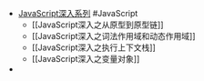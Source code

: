 - [JavaScript深入系列](https://github.com/mqyqingfeng/Blog) #JavaScript
	- [[JavaScript深入之从原型到原型链]]
	- [[JavaScript深入之词法作用域和动态作用域]]
	- [[JavaScript深入之执行上下文栈]]
	- [[JavaScript深入之变量对象]]
-